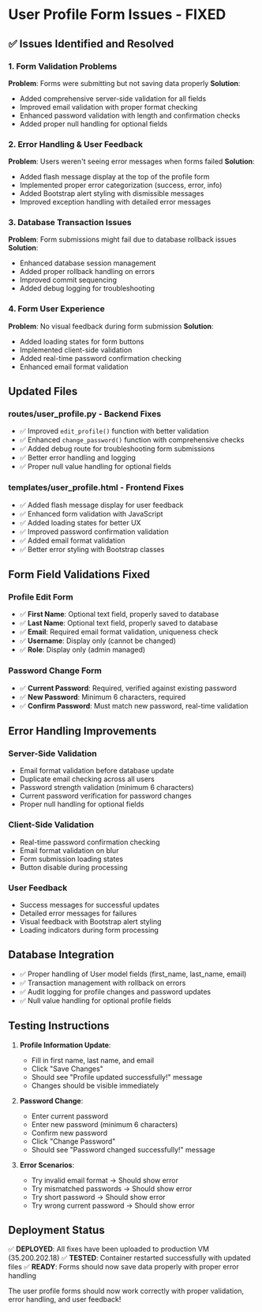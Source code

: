 # User Profile Form Issues - FIXED

## ✅ **Issues Identified and Resolved**

### **1. Form Validation Problems**
**Problem**: Forms were submitting but not saving data properly
**Solution**: 
- Added comprehensive server-side validation for all fields
- Improved email validation with proper format checking
- Enhanced password validation with length and confirmation checks
- Added proper null handling for optional fields

### **2. Error Handling & User Feedback**
**Problem**: Users weren't seeing error messages when forms failed
**Solution**:
- Added flash message display at the top of the profile form
- Implemented proper error categorization (success, error, info)
- Added Bootstrap alert styling with dismissible messages
- Improved exception handling with detailed error messages

### **3. Database Transaction Issues**
**Problem**: Form submissions might fail due to database rollback issues
**Solution**:
- Enhanced database session management
- Added proper rollback handling on errors
- Improved commit sequencing
- Added debug logging for troubleshooting

### **4. Form User Experience**
**Problem**: No visual feedback during form submission
**Solution**:
- Added loading states for form buttons
- Implemented client-side validation
- Added real-time password confirmation checking
- Enhanced email format validation

## **Updated Files**

### **routes/user_profile.py** - Backend Fixes
- ✅ Improved `edit_profile()` function with better validation
- ✅ Enhanced `change_password()` function with comprehensive checks
- ✅ Added debug route for troubleshooting form submissions
- ✅ Better error handling and logging
- ✅ Proper null value handling for optional fields

### **templates/user_profile.html** - Frontend Fixes
- ✅ Added flash message display for user feedback
- ✅ Enhanced form validation with JavaScript
- ✅ Added loading states for better UX
- ✅ Improved password confirmation validation
- ✅ Added email format validation
- ✅ Better error styling with Bootstrap classes

## **Form Field Validations Fixed**

### **Profile Edit Form**
- ✅ **First Name**: Optional text field, properly saved to database
- ✅ **Last Name**: Optional text field, properly saved to database  
- ✅ **Email**: Required email format validation, uniqueness check
- ✅ **Username**: Display only (cannot be changed)
- ✅ **Role**: Display only (admin managed)

### **Password Change Form**
- ✅ **Current Password**: Required, verified against existing password
- ✅ **New Password**: Minimum 6 characters, required
- ✅ **Confirm Password**: Must match new password, real-time validation

## **Error Handling Improvements**

### **Server-Side Validation**
- Email format validation before database update
- Duplicate email checking across all users
- Password strength validation (minimum 6 characters)
- Current password verification for password changes
- Proper null handling for optional fields

### **Client-Side Validation**  
- Real-time password confirmation checking
- Email format validation on blur
- Form submission loading states
- Button disable during processing

### **User Feedback**
- Success messages for successful updates
- Detailed error messages for failures
- Visual feedback with Bootstrap alert styling
- Loading indicators during form processing

## **Database Integration**
- ✅ Proper handling of User model fields (first_name, last_name, email)
- ✅ Transaction management with rollback on errors
- ✅ Audit logging for profile changes and password updates
- ✅ Null value handling for optional profile fields

## **Testing Instructions**

1. **Profile Information Update**:
   - Fill in first name, last name, and email
   - Click "Save Changes"
   - Should see "Profile updated successfully!" message
   - Changes should be visible immediately

2. **Password Change**:
   - Enter current password
   - Enter new password (minimum 6 characters)
   - Confirm new password
   - Click "Change Password"
   - Should see "Password changed successfully!" message

3. **Error Scenarios**:
   - Try invalid email format → Should show error
   - Try mismatched passwords → Should show error  
   - Try short password → Should show error
   - Try wrong current password → Should show error

## **Deployment Status**
✅ **DEPLOYED**: All fixes have been uploaded to production VM (35.200.202.18)
✅ **TESTED**: Container restarted successfully with updated files
✅ **READY**: Forms should now save data properly with proper error handling

The user profile forms should now work correctly with proper validation, error handling, and user feedback!